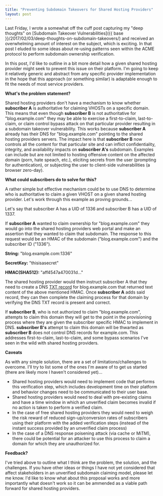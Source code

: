 ```yaml
---
title: "Preventing Subdomain Takeovers for Shared Hosting Providers"
layout: post
---
```


Last Friday, I wrote a somewhat off the cuff post capturing my "deep thoughts" on [Subdomain Takeover Vulnerabilities]({{ base }}/2017/02/03/deep-thoughts-on-subdomain-takeovers/) and received an overwhelming amount of interest on the subject, which is exciting.  In that post I eluded to some ideas about re-using patterns seen within the ACME protocol to perform subdomain ownership verification.

In this post, I'd like to outline in a bit more detail how a given shared hosting provider might seek to prevent this issue on their platform.  I'm going to keep it relatively generic and abstract from any specific provider implementation in the hope that this approach (or something similar) is adaptable enough to fit the needs of most service providers.

**What's the problem statement?**

Shared hosting providers don't have a mechanism to know whether **subscriber A** is authoritative for claiming VHOSTs on a specific domain.  This means that even though **subscriber B** is not authoritative for "blog.example.com" they may be able to exercise a first-to-claim, last-to-claim, or claim control bypass attack on that particular provider resulting in a subdomain takeover vulnerability.  This works because **subscriber A** already has their DNS for "blog.example.com" pointing to the shared hosting providers servers.  The impact here is that **subscriber B** now controls all the content for that particular site and can inflict confidentiality, integrity, and availability impacts on **subscriber A's** subdomain.  Examples can include but are not limited to hosting offensive content on the affected domain (porn, hate speach, etc.), eliciting secrets from the user (prompting for authentication), or subjecting the user to client-side vulnerabilities (a browser zero-day).

**What could subscribers do to solve for this?**

A rather simple but effective mechanism could be to use DNS to determine who is authoritative to claim a given VHOST on a given shared hosting provider.  Let's work through this example as proving grounds...

Let's say that subscriber A has a UID of 1336 and subscriber B has a UID of 1337.

If **subscriber A** wanted to claim ownership for "blog.example.com" they would go into the shared hosting providers web portal and make an assertion that they wanted to claim that subdomain.  The response to this request would be an HMAC of the subdomain ("blog.example.com") and the subscriber ID ("1336").

**String:** "blog.example.com:1336"

**SecretKey:** "thisisasecret"

**HMAC(SHA512):** "aff4547a470031d..."

The shared hosting provider would then instruct subscriber A that they need to create a DNS [TXT record](https://en.wikipedia.org/wiki/TXT_record) for blog.example.com that returned text content of the above mentioned HMAC.  Once **subscriber A** adds said record, they can then complete the claiming process for that domain by verifying the DNS TXT record is present and correct.

If **subscriber B**, who is not authorized to claim "blog.example.com", attempts to claim this domain they will get to the point in the provisioning process where they are given the subscriber specific HMAC to implement in DNS.  **subscriber B's** attempt to claim this domain will be thwarted as **subscriber B** does not control DNS records for example.com.  This addresses first-to-claim, last-to-claim, and some bypass scenarios I've seen in the wild with shared hosting providers.

**Caveats**

As with any simple solution, there are a set of limitations/challenges to overcome.  I'll try to list some of the ones I'm aware of to get us started (there are likely more I haven't considered yet)...

- Shared hosting providers would need to implement code that performs this verification step, which includes development time on their platform and behavior changes need to be communicated to their user base.
- Shared hosting providers would need to deal with pre-existing claims and have a time window in which an unverified claim becomes invalid if no action is taken to perform a verified claim.
- In the case of free shared hosting providers they would need to weigh the risk reward of reduced sign-up/conversion rates of subscribers using their platform with the added verification steps (instead of the instant success provided by an unverified claim process)
- In the case of a DNS response poisening attack (via cache or MiTM), there could be potential for an attacker to use this process to claim a domain for which they are unauthorized for.

**Feedback?**

I've tried above to outline what I think are the problem, the solution, and the challenges.  If you have other ideas or things I have not yet considered that affect stakeholders in an unverified subdomain claiming model, please let me know.  I'd like to know what about this proposal works and more importantly what doesn't work so it can be ammended as a viable path forward for shared hosting providers.